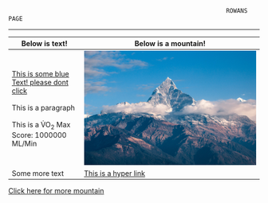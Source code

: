 
                                                                 ROWANS PAGE
----------------

    

Below is text! |  Below is a mountain!
-----------------------------------------| --------
[This is some blue Text! please dont click]() <br><br> This is a paragraph <br><br>This is a V&#775;O<sub>2</sub> Max Score: 1000000 ML/Min | ![](mountain.jpg) 
  Some more text | [This is a hyper link](/knes381/main/readme.md)
 
 [Click here for more mountain](images/mountain.jpg)   




 


